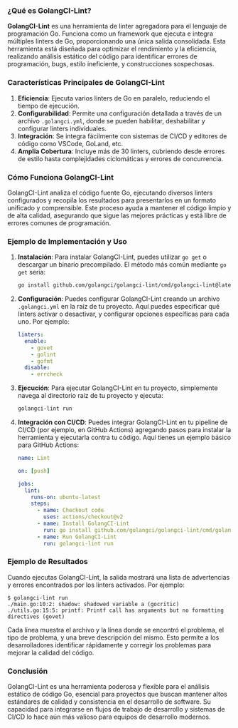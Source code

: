 ### ¿Qué es GolangCI-Lint?

**GolangCI-Lint** es una herramienta de linter agregadora para el lenguaje de programación Go. Funciona como un framework que ejecuta e integra múltiples linters de Go, proporcionando una única salida consolidada. Esta herramienta está diseñada para optimizar el rendimiento y la eficiencia, realizando análisis estático del código para identificar errores de programación, bugs, estilo ineficiente, y construcciones sospechosas.

### Características Principales de GolangCI-Lint

1. **Eficiencia**: Ejecuta varios linters de Go en paralelo, reduciendo el tiempo de ejecución.
2. **Configurabilidad**: Permite una configuración detallada a través de un archivo `.golangci.yml`, donde se pueden habilitar, deshabilitar y configurar linters individuales.
3. **Integración**: Se integra fácilmente con sistemas de CI/CD y editores de código como VSCode, GoLand, etc.
4. **Amplia Cobertura**: Incluye más de 30 linters, cubriendo desde errores de estilo hasta complejidades ciclomáticas y errores de concurrencia.

### Cómo Funciona GolangCI-Lint

GolangCI-Lint analiza el código fuente Go, ejecutando diversos linters configurados y recopila los resultados para presentarlos en un formato unificado y comprensible. Este proceso ayuda a mantener el código limpio y de alta calidad, asegurando que sigue las mejores prácticas y está libre de errores comunes de programación.

### Ejemplo de Implementación y Uso

1. **Instalación**: Para instalar GolangCI-Lint, puedes utilizar `go get` o descargar un binario precompilado. El método más común mediante `go get` sería:
   ```bash
   go install github.com/golangci/golangci-lint/cmd/golangci-lint@latest
   ```

2. **Configuración**: Puedes configurar GolangCI-Lint creando un archivo `.golangci.yml` en la raíz de tu proyecto. Aquí puedes especificar qué linters activar o desactivar, y configurar opciones específicas para cada uno. Por ejemplo:
   ```yaml
   linters:
     enable:
       - govet
       - golint
       - gofmt
     disable:
       - errcheck
   ```

3. **Ejecución**: Para ejecutar GolangCI-Lint en tu proyecto, simplemente navega al directorio raíz de tu proyecto y ejecuta:
   ```bash
   golangci-lint run
   ```

4. **Integración con CI/CD**: Puedes integrar GolangCI-Lint en tu pipeline de CI/CD (por ejemplo, en GitHub Actions) agregando pasos para instalar la herramienta y ejecutarla contra tu código. Aquí tienes un ejemplo básico para GitHub Actions:
   ```yaml
   name: Lint

   on: [push]

   jobs:
     lint:
       runs-on: ubuntu-latest
       steps:
         - name: Checkout code
           uses: actions/checkout@v2
         - name: Install GolangCI-Lint
           run: go install github.com/golangci/golangci-lint/cmd/golangci-lint@latest
         - name: Run GolangCI-Lint
           run: golangci-lint run
   ```

### Ejemplo de Resultados

Cuando ejecutas GolangCI-Lint, la salida mostrará una lista de advertencias y errores encontrados por los linters activados. Por ejemplo:

```
$ golangci-lint run
./main.go:10:2: shadow: shadowed variable a (gocritic)
./utils.go:15:5: printf: Printf call has arguments but no formatting directives (govet)
```

Cada línea muestra el archivo y la línea donde se encontró el problema, el tipo de problema, y una breve descripción del mismo. Esto permite a los desarrolladores identificar rápidamente y corregir los problemas para mejorar la calidad del código.

### Conclusión

GolangCI-Lint es una herramienta poderosa y flexible para el análisis estático de código Go, esencial para proyectos que buscan mantener altos estándares de calidad y consistencia en el desarrollo de software. Su capacidad para integrarse en flujos de trabajo de desarrollo y sistemas de CI/CD lo hace aún más valioso para equipos de desarrollo modernos.